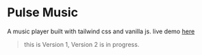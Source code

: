 # Pulse Music
A music player built with tailwind css and vanilla js.
live demo [here](https://Nikhil-sha.github.io/PulseM)

> this is Version 1, Version 2 is in progress.
